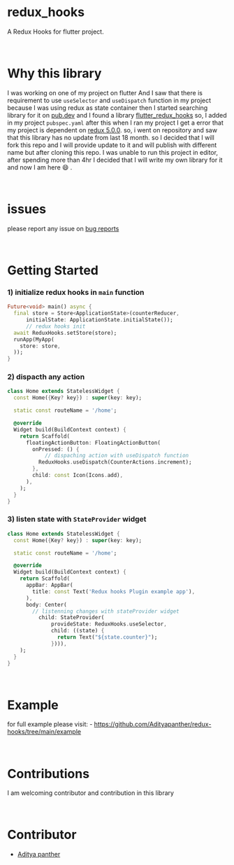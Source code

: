 # redux_hooks

A Redux Hooks for flutter project.

<br>

# Why this library

I was working on one of my project on flutter And I saw that there is requirement to use `useSelector` and `useDispatch` function in my project because I was using redux as state container then I started searching library for it on [pub.dev](https://pub.dev) and I found a library  [flutter_redux_hooks](https://pub.dev/packages/flutter_redux_hooks) so, I added in my project `pubspec.yaml` after this when I ran my project I get a error that my project is dependent on [redux 5.0.0](https://pub.dev/packages/redux). so, i went on repository and saw that this library has no update from last 18 month. so I decided that I will fork this repo and I will provide update to it and will publish with different name but after cloning this repo. I was unable to run this project in editor, after spending more than 4hr I decided that I will write my own library for it and now I am here  :smile: .

<br>

# issues

please report any issue on [bug reports](https://github.com/Adityapanther/redux-hooks)

<br>






# Getting Started


### 1) initialize redux hooks in `main` function

```dart
Future<void> main() async {
  final store = Store<ApplicationState>(counterReducer,
      initialState: ApplicationState.initialState());
      // redux hooks init 
  await ReduxHooks.setStore(store);
  runApp(MyApp(
    store: store,
  ));
}
```


### 2) dispacth any action

```dart
class Home extends StatelessWidget {
  const Home({Key? key}) : super(key: key);

  static const routeName = '/home';

  @override
  Widget build(BuildContext context) {
    return Scaffold(
      floatingActionButton: FloatingActionButton(
        onPressed: () {
            // dispaching action with useDispatch function
          ReduxHooks.useDispatch(CounterActions.increment);
        },
        child: const Icon(Icons.add),
      ),
    );
  }
}
```



### 3) listen state with `StateProvider` widget

```dart
class Home extends StatelessWidget {
  const Home({Key? key}) : super(key: key);

  static const routeName = '/home';

  @override
  Widget build(BuildContext context) {
    return Scaffold(
      appBar: AppBar(
        title: const Text('Redux hooks Plugin example app'),
      ),
      body: Center(
        // listenning changes with stateProvider widget
          child: StateProvider(
              provideState: ReduxHooks.useSelector,
              child: ((state) {
                return Text("${state.counter}");
              }))),
    );
  }
}
```

<br>


#  Example

for full example please visit: - https://github.com/Adityapanther/redux-hooks/tree/main/example

<br>


# Contributions

I am welcoming contributor and contribution in this library

<br>


# Contributor

- [Aditya panther](https://github.com/Adityapanther)




